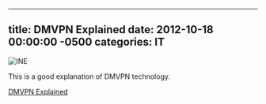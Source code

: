 ﻿---

title:  DMVPN Explained
date:   2012-10-18 00:00:00 -0500
categories: IT
---

<img alt="INE" src="http://blogcdn2.ine.com/wp-content/themes/problog/problog/images/logo-trans.png"/>

This is a good explanation of DMVPN technology.

[DMVPN Explained](http://blog.ine.com/2008/08/02/dmvpn-explained/)

